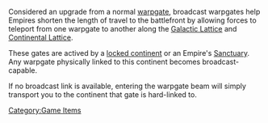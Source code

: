 Considered an upgrade from a normal [warpgate](warpgate "wikilink"),
broadcast warpgates help Empires shorten the length of travel to the
battlefront by allowing forces to teleport from one warpgate to another
along the [Galactic Lattice](Galactic_Lattice "wikilink") and
[Continental Lattice](Lattice "wikilink").

These gates are actived by a [locked
continent](continent_lock "wikilink") or an Empire's
[Sanctuary](Sanctuary "wikilink"). Any warpgate physically linked to
this continent becomes broadcast-capable.

If no broadcast link is available, entering the warpgate beam will
simply transport you to the continent that gate is hard-linked to.

[Category:Game Items](Category:Game_Items "wikilink")